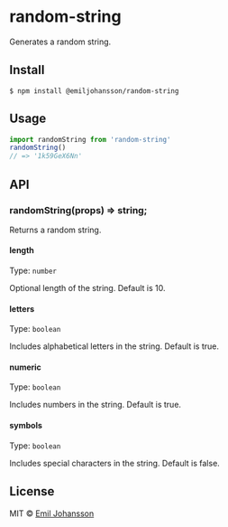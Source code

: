 # random-string

Generates a random string.

## Install

```
$ npm install @emiljohansson/random-string
```

## Usage

```js
import randomString from 'random-string'
randomString()
// => '1k59GeX6Nn'
```

## API

### randomString(props) => string;

Returns a random string.

#### length

Type: `number`

Optional length of the string. Default is 10.

#### letters

Type: `boolean`

Includes alphabetical letters in the string. Default is true.

#### numeric

Type: `boolean`

Includes numbers in the string. Default is true.

#### symbols

Type: `boolean`

Includes special characters in the string. Default is false.

## License

MIT © [Emil Johansson](http://emiljohansson.dev)
